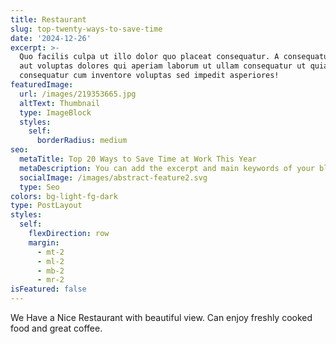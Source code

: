 ```yaml
---
title: Restaurant
slug: top-twenty-ways-to-save-time
date: '2024-12-26'
excerpt: >-
  Quo facilis culpa ut illo dolor quo placeat consequatur. A consequatur facilis
  aut voluptas dolores qui aperiam laborum ut ullam consequatur ut quia
  consequatur cum inventore voluptas sed impedit asperiores!
featuredImage:
  url: /images/219353665.jpg
  altText: Thumbnail
  type: ImageBlock
  styles:
    self:
      borderRadius: medium
seo:
  metaTitle: Top 20 Ways to Save Time at Work This Year
  metaDescription: You can add the excerpt and main keywords of your blog post here.
  socialImage: /images/abstract-feature2.svg
  type: Seo
colors: bg-light-fg-dark
type: PostLayout
styles:
  self:
    flexDirection: row
    margin:
      - mt-2
      - ml-2
      - mb-2
      - mr-2
isFeatured: false
---
```

We Have a Nice Restaurant with beautiful view. Can enjoy freshly cooked food and great coffee.
